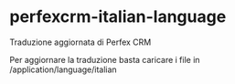 # perfexcrm-italian-language
Traduzione aggiornata di Perfex CRM

Per aggiornare la traduzione basta caricare i file in /application/language/italian
